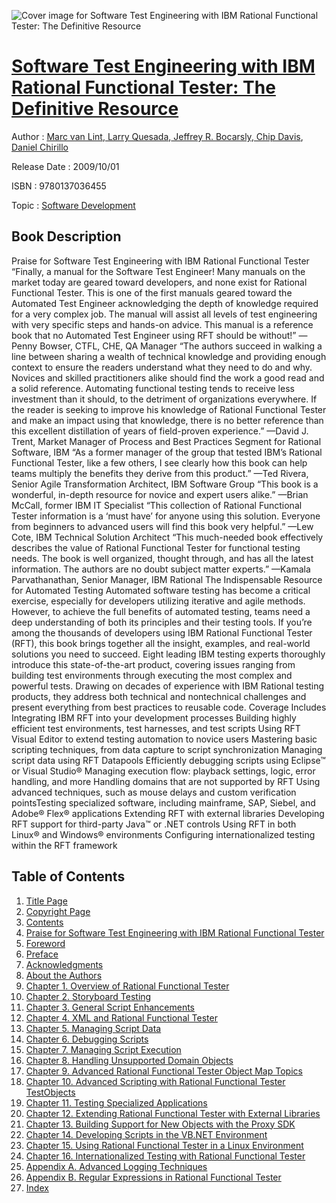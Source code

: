 ![Cover image for Software Test Engineering with IBM Rational Functional Tester: The Definitive Resource](https://imgdetail.ebookreading.net/cover/cover/software_development/EB9780137036455.jpg)

[Software Test Engineering with IBM Rational Functional Tester: The Definitive Resource](https://ebookreading.net/view/book/Software+Test+Engineering+with+IBM+Rational+Functional+Tester%3A+The+Definitive+Resource-EB9780137036455_1.html "Software Test Engineering with IBM Rational Functional Tester: The Definitive Resource")
====================================================================================================================

Author : [Marc van Lint](https://ebookreading.net/search/author/Marc+van+Lint),[ Larry Quesada](https://ebookreading.net/search/author/+Larry+Quesada),[ Jeffrey R. Bocarsly](https://ebookreading.net/search/author/+Jeffrey+R.+Bocarsly),[ Chip Davis](https://ebookreading.net/search/author/+Chip+Davis),[ Daniel Chirillo](https://ebookreading.net/search/author/+Daniel+Chirillo)

Release Date : 2009/10/01

ISBN : 9780137036455

Topic : [Software Development](https://ebookreading.net/search/category/software-development)

Book Description
-----------------

Praise for Software Test Engineering with IBM Rational Functional Tester
“Finally, a manual for the Software Test Engineer! Many manuals on the market today are geared toward developers, and none exist for Rational Functional Tester. This is one of the first manuals geared toward the Automated Test Engineer acknowledging the depth of knowledge required for a very complex job. The manual will assist all levels of test engineering with very specific steps and hands-on advice. This manual is a reference book that no Automated Test Engineer using RFT should be without!”
—Penny Bowser, CTFL, CHE, QA Manager
“The authors succeed in walking a line between sharing a wealth of technical knowledge and providing enough context to ensure the readers understand what they need to do and why. Novices and skilled practitioners alike should find the work a good read and a solid reference. Automating functional testing tends to receive less investment than it should, to the detriment of organizations everywhere. If the reader is seeking to improve his knowledge of Rational Functional Tester and make an impact using that knowledge, there is no better reference than this excellent distillation of years of field-proven experience.”
—David J. Trent, Market Manager of Process and Best Practices Segment for Rational Software, IBM
“As a former manager of the group that tested IBM’s Rational Functional Tester, like a few others, I see clearly how this book can help teams multiply the benefits they derive from this product.”
—Ted Rivera, Senior Agile Transformation Architect, IBM Software Group
“This book is a wonderful, in-depth resource for novice and expert users alike.”
—Brian McCall, former IBM IT Specialist
“This collection of Rational Functional Tester information is a ‘must have’ for anyone using this solution. Everyone from beginners to advanced users will find this book very helpful.”
—Lew Cote, IBM Technical Solution Architect
“This much-needed book effectively describes the value of Rational Functional Tester for functional testing needs. The book is well organized, thought through, and has all the latest information. The authors are no doubt subject matter experts.”
—Kamala Parvathanathan, Senior Manager, IBM Rational
The Indispensable Resource for Automated Testing
Automated software testing has become a critical exercise, especially for developers utilizing iterative and agile methods. However, to achieve the full benefits of automated testing, teams need a deep understanding of both its principles and their testing tools. If you’re among the thousands of developers using IBM Rational Functional Tester (RFT), this book brings together all the insight, examples, and real-world solutions you need to succeed. Eight leading IBM testing experts thoroughly introduce this state-of-the-art product, covering issues ranging from building test environments through executing the most complex and powerful tests. Drawing on decades of experience with IBM Rational testing products, they address both technical and nontechnical challenges and present everything from best practices to reusable code.
Coverage Includes
  Integrating IBM RFT into your development processes 
 Building highly efficient test environments, test harnesses, and test scripts 
 Using RFT Visual Editor to extend testing automation to novice users 
 Mastering basic scripting techniques, from data capture to script synchronization 
 Managing script data using RFT Datapools 
  Efficiently debugging scripts using Eclipse™ or Visual Studio® 
 Managing execution flow: playback settings, logic, error handling, and more 
 Handling domains that are not supported by RFT 
 Using advanced techniques, such as mouse delays and custom verification pointsTesting specialized software, including mainframe, SAP, Siebel, and Adobe® Flex® applications 
 Extending RFT with external libraries 
 Developing RFT support for third-party Java™ or .NET controls 
 Using RFT in both Linux® and Windows® environments 
  Configuring internationalized testing within the RFT framework 
              
Table of Contents
-----------------

1. [Title Page](https://ebookreading.net/view/book/Software+Test+Engineering+with+IBM+Rational+Functional+Tester%3A+The+Definitive+Resource-EB9780137036455_2.html#title)
1. [Copyright Page](https://ebookreading.net/view/book/Software+Test+Engineering+with+IBM+Rational+Functional+Tester%3A+The+Definitive+Resource-EB9780137036455_2.html#copy)
1. [Contents](https://ebookreading.net/view/book/Software+Test+Engineering+with+IBM+Rational+Functional+Tester%3A+The+Definitive+Resource-EB9780137036455_2.html#toc)
1. [Praise for Software Test Engineering with IBM Rational Functional Tester](https://ebookreading.net/view/book/Software+Test+Engineering+with+IBM+Rational+Functional+Tester%3A+The+Definitive+Resource-EB9780137036455_2.html#pre01)
1. [Foreword](https://ebookreading.net/view/book/Software+Test+Engineering+with+IBM+Rational+Functional+Tester%3A+The+Definitive+Resource-EB9780137036455_2.html#pre02)
1. [Preface](https://ebookreading.net/view/book/Software+Test+Engineering+with+IBM+Rational+Functional+Tester%3A+The+Definitive+Resource-EB9780137036455_2.html#pre03)
1. [Acknowledgments](https://ebookreading.net/view/book/Software+Test+Engineering+with+IBM+Rational+Functional+Tester%3A+The+Definitive+Resource-EB9780137036455_2.html#pre04)
1. [About the Authors](https://ebookreading.net/view/book/Software+Test+Engineering+with+IBM+Rational+Functional+Tester%3A+The+Definitive+Resource-EB9780137036455_2.html#pre05)
1. [Chapter 1. Overview of Rational Functional Tester](https://ebookreading.net/view/book/Software+Test+Engineering+with+IBM+Rational+Functional+Tester%3A+The+Definitive+Resource-EB9780137036455_3.html)
1. [Chapter 2. Storyboard Testing](https://ebookreading.net/view/book/Software+Test+Engineering+with+IBM+Rational+Functional+Tester%3A+The+Definitive+Resource-EB9780137036455_4.html)
1. [Chapter 3. General Script Enhancements](https://ebookreading.net/view/book/Software+Test+Engineering+with+IBM+Rational+Functional+Tester%3A+The+Definitive+Resource-EB9780137036455_5.html)
1. [Chapter 4. XML and Rational Functional Tester](https://ebookreading.net/view/book/Software+Test+Engineering+with+IBM+Rational+Functional+Tester%3A+The+Definitive+Resource-EB9780137036455_6.html)
1. [Chapter 5. Managing Script Data](https://ebookreading.net/view/book/Software+Test+Engineering+with+IBM+Rational+Functional+Tester%3A+The+Definitive+Resource-EB9780137036455_7.html)
1. [Chapter 6. Debugging Scripts](https://ebookreading.net/view/book/Software+Test+Engineering+with+IBM+Rational+Functional+Tester%3A+The+Definitive+Resource-EB9780137036455_8.html)
1. [Chapter 7. Managing Script Execution](https://ebookreading.net/view/book/Software+Test+Engineering+with+IBM+Rational+Functional+Tester%3A+The+Definitive+Resource-EB9780137036455_9.html)
1. [Chapter 8. Handling Unsupported Domain Objects](https://ebookreading.net/view/book/Software+Test+Engineering+with+IBM+Rational+Functional+Tester%3A+The+Definitive+Resource-EB9780137036455_10.html)
1. [Chapter 9. Advanced Rational Functional Tester Object Map Topics](https://ebookreading.net/view/book/Software+Test+Engineering+with+IBM+Rational+Functional+Tester%3A+The+Definitive+Resource-EB9780137036455_11.html)
1. [Chapter 10. Advanced Scripting with Rational Functional Tester TestObjects](https://ebookreading.net/view/book/Software+Test+Engineering+with+IBM+Rational+Functional+Tester%3A+The+Definitive+Resource-EB9780137036455_12.html)
1. [Chapter 11. Testing Specialized Applications](https://ebookreading.net/view/book/Software+Test+Engineering+with+IBM+Rational+Functional+Tester%3A+The+Definitive+Resource-EB9780137036455_13.html)
1. [Chapter 12. Extending Rational Functional Tester with External Libraries](https://ebookreading.net/view/book/Software+Test+Engineering+with+IBM+Rational+Functional+Tester%3A+The+Definitive+Resource-EB9780137036455_14.html)
1. [Chapter 13. Building Support for New Objects with the Proxy SDK](https://ebookreading.net/view/book/Software+Test+Engineering+with+IBM+Rational+Functional+Tester%3A+The+Definitive+Resource-EB9780137036455_15.html)
1. [Chapter 14. Developing Scripts in the VB.NET Environment](https://ebookreading.net/view/book/Software+Test+Engineering+with+IBM+Rational+Functional+Tester%3A+The+Definitive+Resource-EB9780137036455_16.html)
1. [Chapter 15. Using Rational Functional Tester in a Linux Environment](https://ebookreading.net/view/book/Software+Test+Engineering+with+IBM+Rational+Functional+Tester%3A+The+Definitive+Resource-EB9780137036455_17.html)
1. [Chapter 16. Internationalized Testing with Rational Functional Tester](https://ebookreading.net/view/book/Software+Test+Engineering+with+IBM+Rational+Functional+Tester%3A+The+Definitive+Resource-EB9780137036455_18.html)
1. [Appendix A. Advanced Logging Techniques](https://ebookreading.net/view/book/Software+Test+Engineering+with+IBM+Rational+Functional+Tester%3A+The+Definitive+Resource-EB9780137036455_19.html)
1. [Appendix B. Regular Expressions in Rational Functional Tester](https://ebookreading.net/view/book/Software+Test+Engineering+with+IBM+Rational+Functional+Tester%3A+The+Definitive+Resource-EB9780137036455_20.html)
1. [Index](https://ebookreading.net/view/book/Software+Test+Engineering+with+IBM+Rational+Functional+Tester%3A+The+Definitive+Resource-EB9780137036455_21.html)
